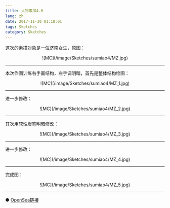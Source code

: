 ```yaml
---
title: 人物素描4.0
lang: zh
date: 2017-11-30 01:18:01
tags: Sketches
category: Sketches
---
```


这次的素描对象是一位济南女生，原图：

<center>![MC](/image/Sketches/sumiao4/MZ.jpg)</center>

----------------------------------------  

本次作图训练右手画结构，左手调明暗，首先是整体结构绘图：

<center>![MC](/image/Sketches/sumiao4/MZ_1.jpg)</center>

----------------------------------------  

进一步修改：

<center>![MC](/image/Sketches/sumiao4/MZ_2.jpg)</center>

----------------------------------------  

其次用软性炭笔明暗修改：

<center>![MC](/image/Sketches/sumiao4/MZ_3.jpg)</center>

----------------------------------------  

进一步修改：

<center>![MC](/image/Sketches/sumiao4/MZ_4.jpg)</center>

----------------------------------------  

完成图：

<center>![MC](/image/Sketches/sumiao4/MZ_5.jpg)</center>

----------------------------------------  

● [OpenSea链接](https://opensea.io/assets/0x495f947276749ce646f68ac8c248420045cb7b5e/5538608732828411082250453030091092578936762873171210564831323228036883546113 "The Girl Who Is Makeuping")

<nft-card
contractAddress="0x495f947276749ce646f68ac8c248420045cb7b5e"
tokenId="5538608732828411082250453030091092578936762873171210564831323228036883546113">
</nft-card>
<script src="https://unpkg.com/embeddable-nfts/dist/nft-card.min.js"></script>
